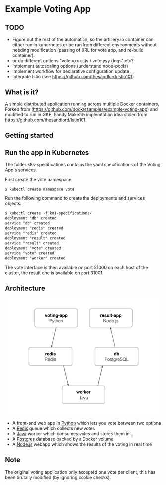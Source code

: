 Example Voting App
=========

TODO
----

* Figure out the rest of the automation, so the artillery.io container can either run in kubernetes or be run from different environments without needing modification (passing of URL for vote app, and re-build container).
* or do different options "vote xxx cats / vote yyy dogs" etc?
* Implement autoscaling options (understand node-pools)
* Implement workflow for declarative configuration update
* Integrate Istio (see https://github.com/thesandlord/Istio101)


What is it?
-----------

A simple distributed application running across multiple Docker containers. Forked from  (https://github.com/dockersamples/example-voting-app) and modified to run in GKE, handy Makefile implemtation idea stolen from https://github.com/thesandlord/Istio101.

Getting started
---------------

Run the app in Kubernetes
-------------------------

The folder k8s-specifications contains the yaml specifications of the Voting App's services.

First create the vote namespace

```
$ kubectl create namespace vote
```

Run the following command to create the deployments and services objects:
```
$ kubectl create -f k8s-specifications/
deployment "db" created
service "db" created
deployment "redis" created
service "redis" created
deployment "result" created
service "result" created
deployment "vote" created
service "vote" created
deployment "worker" created
```

The vote interface is then available on port 31000 on each host of the cluster, the result one is available on port 31001.

Architecture
-----

![Architecture diagram](architecture.png)

* A front-end web app in [Python](/vote) which lets you vote between two options
* A [Redis](https://hub.docker.com/_/redis/) queue which collects new votes
* A [Java](/worker/src/main) worker which consumes votes and stores them in…
* A [Postgres](https://hub.docker.com/_/postgres/) database backed by a Docker volume
* A [Node.js](/result) webapp which shows the results of the voting in real time


Note
----

The original voting application only accepted one vote per client, this has been brutally modified (by ignoring cookie checks).
